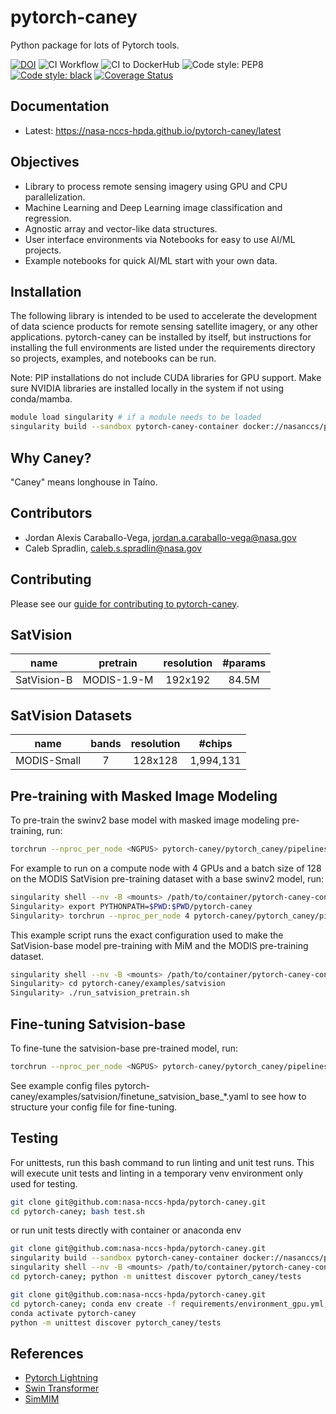 # pytorch-caney

Python package for lots of Pytorch tools.

[![DOI](https://zenodo.org/badge/472450059.svg)](https://zenodo.org/badge/latestdoi/472450059)
![CI Workflow](https://github.com/nasa-nccs-hpda/pytorch-caney/actions/workflows/ci.yml/badge.svg)
![CI to DockerHub ](https://github.com/nasa-nccs-hpda/pytorch-caney/actions/workflows/dockerhub.yml/badge.svg)
![Code style: PEP8](https://github.com/nasa-nccs-hpda/pytorch-caney/actions/workflows/lint.yml/badge.svg)
[![Code style: black](https://img.shields.io/badge/code%20style-black-000000.svg)](https://github.com/psf/black)
[![Coverage Status](https://coveralls.io/repos/github/nasa-nccs-hpda/pytorch-caney/badge.svg?branch=main)](https://coveralls.io/github/nasa-nccs-hpda/pytorch-caney?branch=main)

## Documentation

- Latest: https://nasa-nccs-hpda.github.io/pytorch-caney/latest

## Objectives

- Library to process remote sensing imagery using GPU and CPU parallelization.
- Machine Learning and Deep Learning image classification and regression.
- Agnostic array and vector-like data structures.
- User interface environments via Notebooks for easy to use AI/ML projects.
- Example notebooks for quick AI/ML start with your own data.

## Installation

The following library is intended to be used to accelerate the development of data science products
for remote sensing satellite imagery, or any other applications. pytorch-caney can be installed
by itself, but instructions for installing the full environments are listed under the requirements
directory so projects, examples, and notebooks can be run.

Note: PIP installations do not include CUDA libraries for GPU support. Make sure NVIDIA libraries
are installed locally in the system if not using conda/mamba.

```bash
module load singularity # if a module needs to be loaded
singularity build --sandbox pytorch-caney-container docker://nasanccs/pytorch-caney:latest
```

## Why Caney?

"Caney" means longhouse in Taíno.

## Contributors

- Jordan Alexis Caraballo-Vega, jordan.a.caraballo-vega@nasa.gov
- Caleb Spradlin, caleb.s.spradlin@nasa.gov

## Contributing

Please see our [guide for contributing to pytorch-caney](CONTRIBUTING.md).

## SatVision

| name | pretrain | resolution | #params |
| :---: | :---: | :---: | :---: |
| SatVision-B | MODIS-1.9-M | 192x192 | 84.5M |

## SatVision Datasets

| name | bands | resolution | #chips |
| :---: | :---: | :---: | :---: |
| MODIS-Small | 7 | 128x128 | 1,994,131 |
## Pre-training with Masked Image Modeling
To pre-train the swinv2 base model with masked image modeling pre-training, run:
```bash
torchrun --nproc_per_node <NGPUS> pytorch-caney/pytorch_caney/pipelines/pretraining/mim.py --cfg <config-file> --dataset <dataset-name> --data-paths <path-to-data-subfolder-1> --batch-size <batch-size> --output <output-dir> --enable-amp
```

For example to run on a compute node with 4 GPUs and a batch size of 128 on the MODIS SatVision pre-training dataset with a base swinv2 model, run:

```bash
singularity shell --nv -B <mounts> /path/to/container/pytorch-caney-container
Singularity> export PYTHONPATH=$PWD:$PWD/pytorch-caney
Singularity> torchrun --nproc_per_node 4 pytorch-caney/pytorch_caney/pipelines/pretraining/mim.py --cfg pytorch-caney/examples/satvision/mim_pretrain_swinv2_satvision_base_192_window12_800ep.yaml --dataset MODIS --data-paths /explore/nobackup/projects/ilab/data/satvision/pretraining/training_* --batch-size 128 --output . --enable-amp
```

This example script runs the exact configuration used to make the SatVision-base model pre-training with MiM and the MODIS pre-training dataset.
```bash
singularity shell --nv -B <mounts> /path/to/container/pytorch-caney-container
Singularity> cd pytorch-caney/examples/satvision
Singularity> ./run_satvision_pretrain.sh
```

## Fine-tuning Satvision-base
To fine-tune the satvision-base pre-trained model, run:
```bash
torchrun --nproc_per_node <NGPUS> pytorch-caney/pytorch_caney/pipelines/finetuning/finetune.py --cfg <config-file> --pretrained <path-to-pretrained> --dataset <dataset-name> --data-paths <path-to-data-subfolder-1> --batch-size <batch-size> --output <output-dir> --enable-amp
```

See example config files pytorch-caney/examples/satvision/finetune_satvision_base_*.yaml to see how to structure your config file for fine-tuning.


## Testing
For unittests, run this bash command to run linting and unit test runs. This will execute unit tests and linting in a temporary venv environment only used for testing.
```bash
git clone git@github.com:nasa-nccs-hpda/pytorch-caney.git
cd pytorch-caney; bash test.sh
```
or run unit tests directly with container or anaconda env

```bash
git clone git@github.com:nasa-nccs-hpda/pytorch-caney.git
singularity build --sandbox pytorch-caney-container docker://nasanccs/pytorch-caney:latest
singularity shell --nv -B <mounts> /path/to/container/pytorch-caney-container
cd pytorch-caney; python -m unittest discover pytorch_caney/tests
```

```bash
git clone git@github.com:nasa-nccs-hpda/pytorch-caney.git
cd pytorch-caney; conda env create -f requirements/environment_gpu.yml;
conda activate pytorch-caney
python -m unittest discover pytorch_caney/tests
```
## References

- [Pytorch Lightning](https://github.com/Lightning-AI/lightning)
- [Swin Transformer](https://github.com/microsoft/Swin-Transformer)
- [SimMIM](https://github.com/microsoft/SimMIM)
